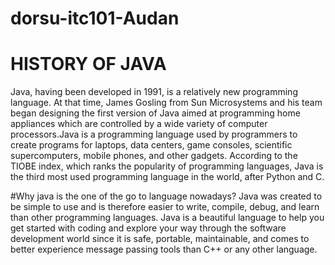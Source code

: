 # dorsu-itc101-Audan
 
# HISTORY OF JAVA
Java, having been developed in 1991, is a relatively new programming language. 
At that time, James Gosling from Sun Microsystems and his team began designing
the first version of Java aimed at programming home appliances which are controlled 
by a wide variety of computer processors.Java is a programming language used by programmers to create programs for laptops, data centers, game consoles, scientific supercomputers, mobile phones, and other gadgets. According to the TIOBE index, which ranks the popularity of programming languages, Java is the third most used programming language in the world, after Python and C.

#Why java is the one of the go to language nowadays?
Java was created to be simple to use and is therefore easier to write, compile, debug, and learn than other programming languages. Java is a beautiful language to help you get started with coding and explore your way through the software development world since it is safe, portable, maintainable, and comes to better experience message passing tools than C++ or any other language.


